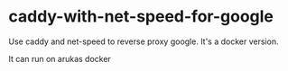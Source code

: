 # caddy-with-net-speed-for-google
Use caddy and net-speed to reverse proxy google. It's a docker version.

It can run on arukas docker
